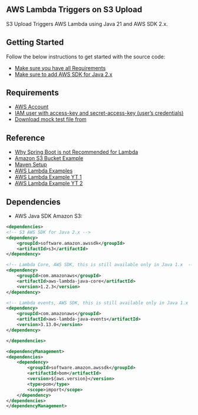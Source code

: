 ## AWS Lambda Triggers on S3 Upload

S3 Upload Triggers AWS Lambda using Java 21 and AWS SDK 2.x. 

## Getting Started

Follow the below instructions to get started with the source code:
- [Make sure you have all Requirements](#requirements)
- [Make sure to add AWS SDK for Java 2.x ](#Dependencies)

## Requirements

- [AWS Account](https://aws.amazon.com/console/)
- [IAM user with access-key and secret-access-key (user’s credentials)](https://lightsail.aws.amazon.com/ls/docs/en_us/articles/amazon-lightsail-managing-access-for-an-iam-user)
- [Download mock test file from](https://www.mockaroo.com/)


## Reference

- [Why Spring Boot is not Recommended for Lambda](https://www.reddit.com/r/java/comments/y4kuvr/is_anyone_using_java_spring_boot_in_aws_lambda/)
- [Amazon S3 Bucket Example](https://docs.aws.amazon.com/code-library/latest/ug/java_2_s3_code_examples.html)
- [Maven Setup](https://docs.aws.amazon.com/sdk-for-java/latest/developer-guide/setup-project-maven.html)
- [AWS Lambda Examples](https://docs.aws.amazon.com/sdk-for-java/latest/developer-guide/java_lambda_code_examples.html)
- [AWS Lambda Example YT 1](https://www.youtube.com/watch?v=3oV4Nj_ruOA)
- [AWS Lambda Example YT 2](https://www.youtube.com/watch?v=wk8Lk8R7Pck&t=3s)
  

## Dependencies

- AWS Java SDK Amazon S3:

```xml
<dependencies>
<!-- S3 AWS SDK for Java 2.x -->
<dependency>
    <groupId>software.amazon.awssdk</groupId>
    <artifactId>s3</artifactId>
</dependency>

<!-- Lambda Core, AWS SDK, this is still available only in Java 1.x  -->
<dependency>
    <groupId>com.amazonaws</groupId>
    <artifactId>aws-lambda-java-core</artifactId>
    <version>1.2.3</version>
</dependency>

<!-- Lambda events, AWS SDK, this is still available only in Java 1.x  -->
<dependency>
    <groupId>com.amazonaws</groupId>
    <artifactId>aws-lambda-java-events</artifactId>
    <version>3.13.0</version>
</dependency>

</dependencies>

<dependencyManagement>
<dependencies>
    <dependency>
        <groupId>software.amazon.awssdk</groupId>
        <artifactId>bom</artifactId>
        <version>${aws.version}</version>
        <type>pom</type>
        <scope>import</scope>
    </dependency>
</dependencies>
</dependencyManagement>
```

